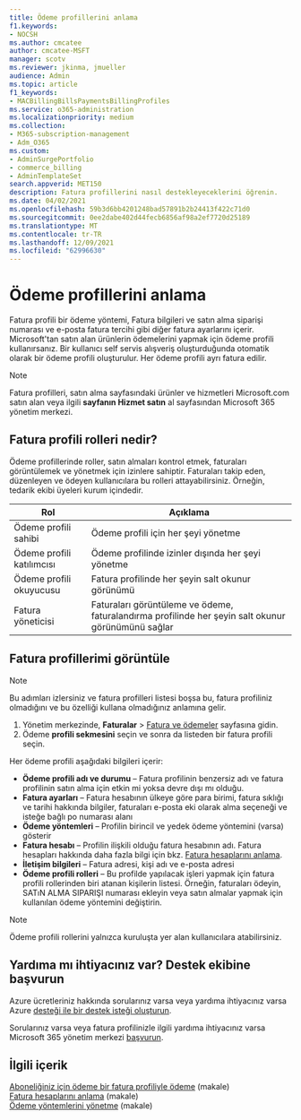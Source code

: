 ```yaml
---
title: Ödeme profillerini anlama
f1.keywords:
- NOCSH
ms.author: cmcatee
author: cmcatee-MSFT
manager: scotv
ms.reviewer: jkinma, jmueller
audience: Admin
ms.topic: article
f1_keywords:
- MACBillingBillsPaymentsBillingProfiles
ms.service: o365-administration
ms.localizationpriority: medium
ms.collection:
- M365-subscription-management
- Adm_O365
ms.custom:
- AdminSurgePortfolio
- commerce_billing
- AdminTemplateSet
search.appverid: MET150
description: Fatura profillerini nasıl destekleyeceklerini öğrenin.
ms.date: 04/02/2021
ms.openlocfilehash: 59b3d6bb4201248bad57891b2b24413f422c71d0
ms.sourcegitcommit: 0ee2dabe402d44fecb6856af98a2ef7720d25189
ms.translationtype: MT
ms.contentlocale: tr-TR
ms.lasthandoff: 12/09/2021
ms.locfileid: "62996630"
---
```

# <a name="understand-billing-profiles"></a>Ödeme profillerini anlama

Fatura profili bir ödeme yöntemi, Fatura bilgileri ve satın alma siparişi numarası ve e-posta fatura tercihi gibi diğer fatura ayarlarını içerir. Microsoft'tan satın alan ürünlerin ödemelerini yapmak için ödeme profili kullanırsanız. Bir kullanıcı self servis alışveriş oluşturduğunda otomatik olarak bir ödeme profili oluşturulur. Her ödeme profili ayrı fatura edilir.

> [!NOTE]
>
> Fatura profilleri, satın alma sayfasındaki ürünler ve hizmetleri Microsoft.com satın alan veya ilgili **sayfanın Hizmet satın** al sayfasından Microsoft 365 yönetim merkezi.

## <a name="what-are-billing-profile-roles"></a>Fatura profili rolleri nedir?

Ödeme profillerinde roller, satın almaları kontrol etmek, faturaları görüntülemek ve yönetmek için izinlere sahiptir. Faturaları takip eden, düzenleyen ve ödeyen kullanıcılara bu rolleri attayabilirsiniz. Örneğin, tedarik ekibi üyeleri kurum içindedir.

| Rol                         | Açıklama                                                                      |
|----------------------------- |--------------------------------------------------------------------------------- |
| Ödeme profili sahibi        | Ödeme profili için her şeyi yönetme                                          |
| Ödeme profili katılımcısı  | Ödeme profilinde izinler dışında her şeyi yönetme                        |
| Ödeme profili okuyucusu       | Fatura profilinde her şeyin salt okunur görünümü                                |
| Fatura yöneticisi              | Faturaları görüntüleme ve ödeme, faturalandırma profilinde her şeyin salt okunur görünümünü sağlar  |

## <a name="view-my-billing-profiles"></a>Fatura profillerimi görüntüle

> [!NOTE]
>
> Bu adımları izlersiniz ve fatura profilleri listesi boşsa bu, fatura profiliniz olmadığını ve bu özelliği kullana olmadığınız anlamına gelir.

1. Yönetim merkezinde, **Faturalar** \> <a href="https://go.microsoft.com/fwlink/p/?linkid=2102895" target="_blank">Fatura ve ödemeler</a> sayfasına gidin.
2. Ödeme **profili sekmesini** seçin ve sonra da listeden bir fatura profili seçin.

Her ödeme profili aşağıdaki bilgileri içerir:

- **Ödeme profili adı ve durumu** &ndash; Fatura profilinin benzersiz adı ve fatura profilinin satın alma için etkin mi yoksa devre dışı mı olduğu.
- **Fatura ayarları** &ndash; Fatura hesabının ülkeye göre para birimi, fatura sıklığı ve tarihi hakkında bilgiler, faturaları e-posta eki olarak alma seçeneği ve isteğe bağlı po numarası alanı
- **Ödeme yöntemleri** &ndash; Profilin birincil ve yedek ödeme yöntemini (varsa) gösterir
- **Fatura hesabı** &ndash; Profilin ilişkili olduğu fatura hesabının adı. Fatura hesapları hakkında daha fazla bilgi için bkz. [Fatura hesaplarını anlama](../manage-billing-accounts.md).
- **İletişim bilgileri** &ndash; Fatura adresi, kişi adı ve e-posta adresi
- **Ödeme profili rolleri** &ndash; Bu profilde yapılacak işleri yapmak için fatura profili rollerinden biri atanan kişilerin listesi. Örneğin, faturaları ödeyin, SATıN ALMA SIPARIŞI numarası ekleyin veya satın almalar yapmak için kullanılan ödeme yöntemini değiştirin.

> [!NOTE]
>
> Ödeme profili rollerini yalnızca kuruluşta yer alan kullanıcılara atabilirsiniz.

## <a name="need-help-contact-support"></a>Yardıma mı ihtiyacınız var? Destek ekibine başvurun

Azure ücretleriniz hakkında sorularınız varsa veya yardıma ihtiyacınız varsa Azure <a href="https://portal.azure.com/#blade/Microsoft_Azure_Support/HelpAndSupportBlade/newsupportrequest" target="_blank">desteği ile bir destek isteği oluşturun</a>.

Sorularınız varsa veya fatura profilinizle ilgili yardıma ihtiyacınız varsa Microsoft 365 yönetim merkezi [başvurun](../../admin/get-help-support.md).

## <a name="related-content"></a>İlgili içerik

[Aboneliğiniz için ödeme bir fatura profiliyle ödeme](pay-for-subscription-billing-profile.md) (makale)\
[Fatura hesaplarını anlama](../manage-billing-accounts.md) (makale)\
[Ödeme yöntemlerini yönetme](manage-payment-methods.md) (makale)
